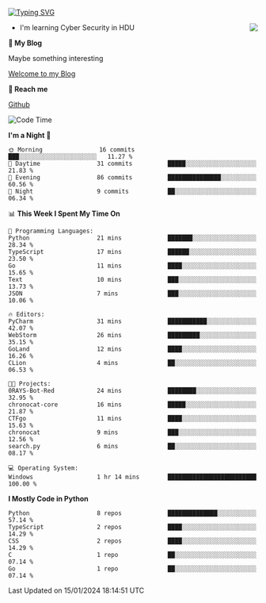 [![Typing SVG](https://readme-typing-svg.herokuapp.com?font=Fira+Code&pause=1000&random=false&width=450&height=60&lines=Hello+%F0%9F%91%8B%F0%9F%8F%BB;I'm+JBNRZ)](https://git.io/typing-svg)

<a href="#">
  <img align="right" src="https://github-readme-stats.vercel.app/api?username=JBNRZ&show_icons=true&bg_color=15,f2f7fd,E0EAFC" />
</a>

- I'm learning Cyber Security in HDU

 **🌱 My Blog**

Maybe something interesting

[Welcome to my Blog](https://jbnrz.com.cn/)

 **💬 Reach me** 

[Github](https://github.com/JBNRZ)


<!--START_SECTION:waka-->
![Code Time](http://img.shields.io/badge/Code%20Time-264%20hrs%2022%20mins-blue)

**I'm a Night 🦉** 

```text
🌞 Morning                16 commits          ███░░░░░░░░░░░░░░░░░░░░░░   11.27 % 
🌆 Daytime                31 commits          █████░░░░░░░░░░░░░░░░░░░░   21.83 % 
🌃 Evening                86 commits          ███████████████░░░░░░░░░░   60.56 % 
🌙 Night                  9 commits           ██░░░░░░░░░░░░░░░░░░░░░░░   06.34 % 
```


📊 **This Week I Spent My Time On** 

```text
💬 Programming Languages: 
Python                   21 mins             ███████░░░░░░░░░░░░░░░░░░   28.34 % 
TypeScript               17 mins             ██████░░░░░░░░░░░░░░░░░░░   23.50 % 
Go                       11 mins             ████░░░░░░░░░░░░░░░░░░░░░   15.65 % 
Text                     10 mins             ███░░░░░░░░░░░░░░░░░░░░░░   13.73 % 
JSON                     7 mins              ███░░░░░░░░░░░░░░░░░░░░░░   10.06 % 

🔥 Editors: 
PyCharm                  31 mins             ███████████░░░░░░░░░░░░░░   42.07 % 
WebStorm                 26 mins             █████████░░░░░░░░░░░░░░░░   35.15 % 
GoLand                   12 mins             ████░░░░░░░░░░░░░░░░░░░░░   16.26 % 
CLion                    4 mins              ██░░░░░░░░░░░░░░░░░░░░░░░   06.53 % 

🐱‍💻 Projects: 
0RAYS-Bot-Red            24 mins             ████████░░░░░░░░░░░░░░░░░   32.95 % 
chronocat-core           16 mins             █████░░░░░░░░░░░░░░░░░░░░   21.87 % 
CTFgo                    11 mins             ████░░░░░░░░░░░░░░░░░░░░░   15.63 % 
chronocat                9 mins              ███░░░░░░░░░░░░░░░░░░░░░░   12.56 % 
search.py                6 mins              ██░░░░░░░░░░░░░░░░░░░░░░░   08.17 % 

💻 Operating System: 
Windows                  1 hr 14 mins        █████████████████████████   100.00 % 
```

**I Mostly Code in Python** 

```text
Python                   8 repos             ██████████████░░░░░░░░░░░   57.14 % 
TypeScript               2 repos             ████░░░░░░░░░░░░░░░░░░░░░   14.29 % 
CSS                      2 repos             ████░░░░░░░░░░░░░░░░░░░░░   14.29 % 
C                        1 repo              ██░░░░░░░░░░░░░░░░░░░░░░░   07.14 % 
Go                       1 repo              ██░░░░░░░░░░░░░░░░░░░░░░░   07.14 % 
```




 Last Updated on 15/01/2024 18:14:51 UTC
<!--END_SECTION:waka-->

